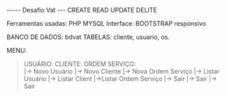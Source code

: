 ----- Desafio Vat ---
CREATE
READ
UPDATE
DELITE

Ferramentas usadas:
PHP
MYSQL
Interface: BOOTSTRAP
responsivo

BANCO DE DADOS: bdvat
TABELAS: cliente, usuario, os.

MENU:
  >USUÁRIO:                  CLIENTE:                ORDEM SERVIÇO:     
    |-> Novo Usuário          |-> Novo Cliente        |-> Nova Ordem Serviço
    |-> Listar Usuário        |-> Listar Client       |->Listar Ordem Serviço
    |-> Sair                  |-> Sair                |-> Sair

